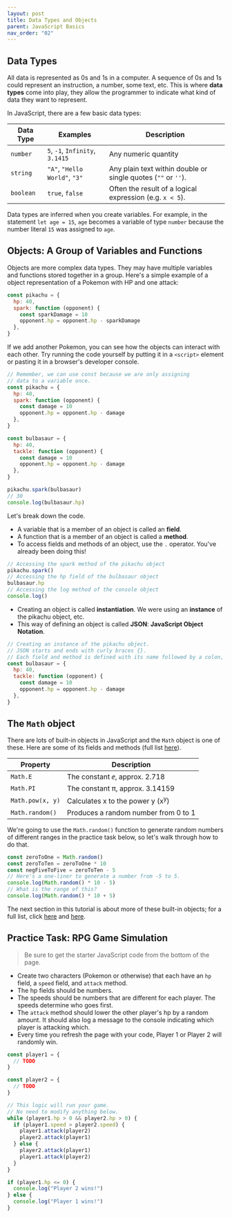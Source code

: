 ```yaml
---
layout: post
title: Data Types and Objects
parent: JavaScript Basics
nav_order: "02"
---
```


## Data Types

All data is represented as 0s and 1s in a computer. A sequence of 0s and 1s could represent an instruction, a number, some text, etc. This is where **data types** come into play, they allow the programmer to indicate what kind of data they want to represent.

In JavaScript, there are a few basic data types:

| Data Type | Examples                        | Description                                                   |
| --------- | ------------------------------- | ------------------------------------------------------------- |
| `number`  | `5`, `-1`, `Infinity`, `3.1415` | Any numeric quantity                                          |
| `string`  | `"A"`, `"Hello World"`, `"3"`   | Any plain text within double or single quotes (`""` or `''`). |
| `boolean` | `true`, `false`                 | Often the result of a logical expression (e.g. `x < 5`).      |

Data types are inferred when you create variables. For example, in the statement `let age = 15`, `age` becomes a variable of type `number` because the number literal `15` was assigned to `age`.

## Objects: A Group of Variables and Functions

Objects are more complex data types. They may have multiple variables and functions stored together in a group. Here's a simple example of a object representation of a Pokemon with HP and one attack:

```javascript
const pikachu = {
  hp: 40,
  spark: function (opponent) {
    const sparkDamage = 10
    opponent.hp = opponent.hp - sparkDamage
  },
}
```

If we add another Pokemon, you can see how the objects can interact with each other. Try running the code yourself by putting it in a `<script>` element or pasting it in a browser's developer console.

```javascript
// Remember, we can use const because we are only assigning
// data to a variable once.
const pikachu = {
  hp: 40,
  spark: function (opponent) {
    const damage = 10
    opponent.hp = opponent.hp - damage
  },
}

const bulbasaur = {
  hp: 40,
  tackle: function (opponent) {
    const damage = 10
    opponent.hp = opponent.hp - damage
  },
}

pikachu.spark(bulbasaur)
// 30
console.log(bulbasaur.hp)
```

Let's break down the code.

- A variable that is a member of an object is called an **field**.
- A function that is a member of an object is called a **method**.
- To access fields and methods of an object, use the `.` operator. You've already been doing this!

```javascript
// Accessing the spark method of the pikachu object
pikachu.spark()
// Accessing the hp field of the bulbasaur object
bulbasaur.hp
// Accessing the log method of the console object
console.log()
```

- Creating an object is called **instantiation**. We were using an **instance** of the pikachu object, etc.
- This way of defining an object is called **JSON**: **JavaScript Object Notation**.

```javascript
// Creating an instance of the pikachu object.
// JSON starts and ends with curly braces {}.
// Each field and method is defined with its name followed by a colon, the data, and a comma.
const bulbasaur = {
  hp: 40,
  tackle: function (opponent) {
    const damage = 10
    opponent.hp = opponent.hp - damage
  },
}
```

## The `Math` object

There are lots of built-in objects in JavaScript and the `Math` object is one of these. Here are some of its fields and methods (full list [here](https://developer.mozilla.org/en-US/docs/Web/JavaScript/Reference/Global_Objects/Math)).

| Property         | Description                                 |
| ---------------- | ------------------------------------------- |
| `Math.E`         | The constant &ee;, approx. 2.718            |
| `Math.PI`        | The constant &pi;, approx. 3.14159          |
| `Math.pow(x, y)` | Calculates x to the power y (x<sup>y</sup>) |
| `Math.random()`  | Produces a random number from 0 to 1        |

We're going to use the `Math.random()` function to generate random numbers of different ranges in the practice task below, so let's walk through how to do that.

```javascript
const zeroToOne = Math.random()
const zeroToTen = zeroToOne * 10
const negFiveToFive = zeroToTen - 5
// Here's a one-liner to generate a number from -5 to 5.
console.log(Math.random() * 10 - 5)
// What is the range of this?
console.log(Math.random() * 10 + 5)
```

The next section in this tutorial is about more of these built-in objects; for a full list, click [here](https://developer.mozilla.org/en-US/docs/Web/JavaScript/Reference/Global_Objects) and [here](https://developer.mozilla.org/en-US/docs/Web/API).

## Practice Task: RPG Game Simulation

> Be sure to get the starter JavaScript code from the bottom of the page.

- Create two characters (Pokemon or otherwise) that each have an `hp` field, a `speed` field, and `attack` method.
- The hp fields should be numbers.
- The speeds should be numbers that are different for each player. The speeds determine who goes first.
- The `attack` method should lower the other player's hp by a random amount. It should also log a message to the console indicating which player is attacking which.
- Every time you refresh the page with your code, Player 1 or Player 2 will randomly win.

```javascript
const player1 = {
  // TODO
}

const player2 = {
  // TODO
}

// This logic will run your game.
// No need to modify anything below.
while (player1.hp > 0 && player2.hp > 0) {
  if (player1.speed > player2.speed) {
    player1.attack(player2)
    player2.attack(player1)
  } else {
    player2.attack(player1)
    player1.attack(player2)
  }
}

if (player1.hp <= 0) {
  console.log("Player 2 wins!")
} else {
  console.log("Player 1 wins!")
}
```
